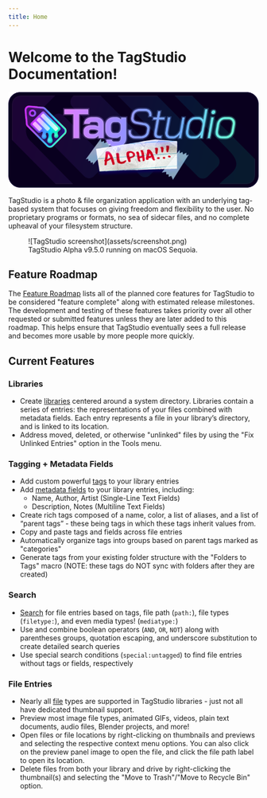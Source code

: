 ```yaml
---
title: Home
---
```


# Welcome to the TagStudio Documentation!

![TagStudio Alpha](assets/github_header.png)

TagStudio is a photo & file organization application with an underlying tag-based system that focuses on giving freedom and flexibility to the user. No proprietary programs or formats, no sea of sidecar files, and no complete upheaval of your filesystem structure.

<figure width="60%" markdown="span">
  ![TagStudio screenshot](assets/screenshot.png)
  <figcaption>TagStudio Alpha v9.5.0 running on macOS Sequoia.</figcaption>
</figure>

## Feature Roadmap

The [Feature Roadmap](updates/roadmap.md) lists all of the planned core features for TagStudio to be considered "feature complete" along with estimated release milestones. The development and testing of these features takes priority over all other requested or submitted features unless they are later added to this roadmap. This helps ensure that TagStudio eventually sees a full release and becomes more usable by more people more quickly.

## Current Features

### Libraries

-   Create [libraries](./library/index.md) centered around a system directory. Libraries contain a series of entries: the representations of your files combined with metadata fields. Each entry represents a file in your library’s directory, and is linked to its location.
-   Address moved, deleted, or otherwise "unlinked" files by using the "Fix Unlinked Entries" option in the Tools menu.

### Tagging + Metadata Fields

-   Add custom powerful [tags](./library/tag.md) to your library entries
-   Add [metadata fields](./library/field.md) to your library entries, including:
    -   Name, Author, Artist (Single-Line Text Fields)
    -   Description, Notes (Multiline Text Fields)
-   Create rich tags composed of a name, color, a list of aliases, and a list of “parent tags” - these being tags in which these tags inherit values from.
-   Copy and paste tags and fields across file entries
-   Automatically organize tags into groups based on parent tags marked as "categories"
-   Generate tags from your existing folder structure with the "Folders to Tags" macro (NOTE: these tags do NOT sync with folders after they are created)

### Search

-   [Search](./library/library_search.md) for file entries based on tags, file path (`path:`), file types (`filetype:`), and even media types! (`mediatype:`)
-   Use and combine boolean operators (`AND`, `OR`, `NOT`) along with parentheses groups, quotation escaping, and underscore substitution to create detailed search queries
-   Use special search conditions (`special:untagged`) to find file entries without tags or fields, respectively

### File Entries

-   Nearly all [file](./library/entry.md) types are supported in TagStudio libraries - just not all have dedicated thumbnail support.
-   Preview most image file types, animated GIFs, videos, plain text documents, audio files, Blender projects, and more!
-   Open files or file locations by right-clicking on thumbnails and previews and selecting the respective context menu options. You can also click on the preview panel image to open the file, and click the file path label to open its location.
-   Delete files from both your library and drive by right-clicking the thumbnail(s) and selecting the "Move to Trash"/"Move to Recycle Bin" option.
